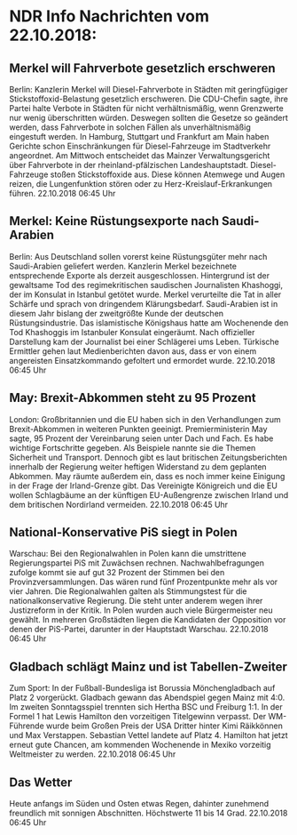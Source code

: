 # NDR Info Nachrichten vom 22.10.2018:


## Merkel will Fahrverbote gesetzlich erschweren
Berlin: Kanzlerin Merkel will Diesel-Fahrverbote in Städten mit geringfügiger Stickstoffoxid-Belastung gesetzlich erschweren. Die CDU-Chefin sagte, ihre Partei halte Verbote in Städten für nicht verhältnismäßig, wenn Grenzwerte nur wenig überschritten würden. Deswegen sollten die Gesetze so geändert werden, dass Fahrverbote in solchen Fällen als unverhältnismäßig eingestuft werden. In Hamburg, Stuttgart und Frankfurt am Main haben Gerichte schon Einschränkungen für Diesel-Fahrzeuge im Stadtverkehr angeordnet. Am Mittwoch entscheidet das Mainzer Verwaltungsgericht über Fahrverbote in der rheinland-pfälzischen Landeshauptstadt. Diesel-Fahrzeuge stoßen Stickstoffoxide aus. Diese können Atemwege und Augen reizen, die Lungenfunktion stören oder zu Herz-Kreislauf-Erkrankungen führen. 22.10.2018 06:45 Uhr 

## Merkel: Keine Rüstungsexporte nach Saudi-Arabien
Berlin:	Aus Deutschland sollen vorerst keine Rüstungsgüter mehr nach Saudi-Arabien geliefert werden. Kanzlerin Merkel bezeichnete entsprechende Exporte als derzeit ausgeschlossen. Hintergrund ist der gewaltsame Tod des regimekritischen saudischen Journalisten Khashoggi, der im Konsulat in Istanbul getötet wurde. Merkel verurteilte die Tat in aller Schärfe und sprach von dringendem Klärungsbedarf. Saudi-Arabien ist in diesem Jahr bislang der zweitgrößte Kunde der deutschen Rüstungsindustrie. Das islamistische Königshaus hatte am Wochenende den Tod Khashoggis im Istanbuler Konsulat eingeräumt. Nach offizieller Darstellung kam der Journalist bei einer Schlägerei ums Leben. Türkische Ermittler gehen laut Medienberichten davon aus, dass er von einem angereisten Einsatzkommando gefoltert und ermordet wurde. 22.10.2018 06:45 Uhr 

## May: Brexit-Abkommen steht zu 95 Prozent
London:		Großbritannien und die EU haben sich in den Verhandlungen zum Brexit-Abkommen in weiteren Punkten geeinigt. Premierministerin May sagte, 95 Prozent der Vereinbarung seien unter Dach und Fach. Es habe wichtige Fortschritte gegeben. Als Beispiele nannte sie die Themen Sicherheit und Transport. Dennoch gibt es laut britischen Zeitungsberichten innerhalb der Regierung weiter heftigen Widerstand zu dem geplanten Abkommen. May räumte außerdem ein, dass es noch immer keine Einigung in der Frage der Irland-Grenze gibt. Das Vereinigte Königreich und die EU wollen Schlagbäume an der künftigen EU-Außengrenze zwischen Irland und dem britischen Nordirland vermeiden. 22.10.2018 06:45 Uhr 

## National-Konservative PiS siegt in Polen
Warschau: Bei den Regionalwahlen in Polen kann die umstrittene Regierungspartei PiS mit Zuwächsen rechnen. Nachwahlbefragungen zufolge kommt sie auf gut 32 Prozent der Stimmen bei den Provinzversammlungen. Das wären rund fünf Prozentpunkte mehr als vor vier Jahren. Die Regionalwahlen galten als Stimmungstest für die nationalkonservative Regierung. Die steht unter anderem wegen ihrer Justizreform in der Kritik. In Polen wurden auch viele Bürgermeister neu gewählt. In mehreren Großstädten liegen die Kandidaten der Opposition vor denen der PiS-Partei, darunter in der Hauptstadt Warschau. 22.10.2018 06:45 Uhr 

## Gladbach schlägt Mainz und ist Tabellen-Zweiter
Zum Sport: In der Fußball-Bundesliga ist Borussia Mönchengladbach auf Platz 2 vorgerückt. Gladbach gewann das Abendspiel gegen Mainz mit 4:0. Im zweiten Sonntagsspiel trennten sich Hertha BSC und Freiburg 1:1. In der Formel 1 hat Lewis Hamilton den vorzeitigen Titelgewinn verpasst. Der WM-Führende wurde beim Großen Preis der USA Dritter hinter Kimi Räikkönnen und Max Verstappen. Sebastian Vettel landete auf Platz 4. Hamilton hat jetzt erneut gute Chancen, am kommenden Wochenende in Mexiko vorzeitig Weltmeister zu werden. 22.10.2018 06:45 Uhr 

## Das Wetter
Heute anfangs im Süden und Osten etwas Regen, dahinter zunehmend freundlich mit sonnigen Abschnitten. Höchstwerte 11 bis 14 Grad. 22.10.2018 06:45 Uhr 
